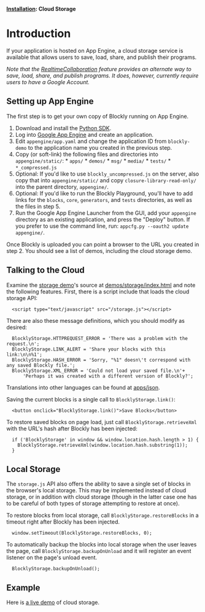 **[Installation](Installation): Cloud Storage**

# Introduction

If your application is hosted on App Engine, a cloud storage service is available that allows users to save, load, share, and publish their programs.

_Note that the [RealtimeCollaboration](RealtimeCollaboration) feature provides an alternate way to save, load, share, and publish programs.  It does, however, currently require users to have a Google Account._

## Setting up App Engine

The first step is to get your own copy of Blockly running on App Engine.

  1. Download and install the [Python SDK](https://developers.google.com/appengine/downloads).
  1. Log into [Google App Engine](https://appengine.google.com/) and create an application.
  1. Edit ` appengine/app.yaml ` and change the application ID from ` blockly-demo ` to the application name you created in the previous step.
  1. Copy (or soft-link) the following files and directories into ` appengine/static/ `:
    * ` apps/ `
    * ` demos/ `
    * ` msg/ `
    * ` media/ `
    * ` tests/ `
    * ` *_compressed.js `
  1. Optional: If you'd like to use ` blockly_uncompressed.js ` on the server, also copy that into ` appengine/static/ ` and copy ` closure-library-read-only/ ` into the parent directory, ` appengine/ `.
  1. Optional: If you'd like to run the Blockly Playground, you'll have to add links for the ` blocks `, ` core `, ` generators `, and ` tests ` directories, as well as the files in step 5.
  1. Run the Google App Engine Launcher from the GUI, add your ` appengine ` directory as an existing application, and press the "Deploy" button.  If you prefer to use the command line, run: ` appcfg.py --oauth2 update appengine/ `.

Once Blockly is uploaded you can point a browser to the URL you created in step 2.  You should see a list of demos, including the cloud storage demo.

## Talking to the Cloud

Examine the [storage demo](https://blockly-demo.appspot.com/static/demos/storage/index.html)'s source at [demos/storage/index.html](https://github.com/google/blockly/tree/master/demos/storage/index.html) and note the following features.  First, there is a script include that loads the cloud storage API:

```
  <script type="text/javascript" src="/storage.js"></script>
```

There are also these message definitions, which you should modify as desired:
```
  BlocklyStorage.HTTPREQUEST_ERROR = 'There was a problem with the request.\n';
  BlocklyStorage.LINK_ALERT = 'Share your blocks with this link:\n\n%1';
  BlocklyStorage.HASH_ERROR = 'Sorry, "%1" doesn\'t correspond with any saved Blockly file.';
  BlocklyStorage.XML_ERROR = 'Could not load your saved file.\n'+
      'Perhaps it was created with a different version of Blockly?';
```
Translations into other languages can be found at [apps/json](https://github.com/google/blockly/tree/master/apps/json).

Saving the current blocks is a single call to ` BlocklyStorage.link() `:

```
  <button onclick="BlocklyStorage.link()">Save Blocks</button>
```

To restore saved blocks on page load, just call ` BlocklyStorage.retrieveXml ` with the URL's hash after Blockly has been injected:

```
  if ('BlocklyStorage' in window && window.location.hash.length > 1) {
    BlocklyStorage.retrieveXml(window.location.hash.substring(1));
  }
```

## Local Storage

The ` storage.js ` API also offers the ability to save a single set of blocks in the browser's local storage.  This may be implemented instead of cloud storage, or in addition with cloud storage (though in the latter case one has to be careful of both types of storage attempting to restore at once).

To restore blocks from local storage, call ` BlocklyStorage.restoreBlocks ` in a timeout right after Blockly has been injected.

```
  window.setTimeout(BlocklyStorage.restoreBlocks, 0);
```

To automatically backup the blocks into local storage when the user leaves the page, call ` BlocklyStorage.backupOnUnload ` and it will register an event listener on the page's unload event.

```
  BlocklyStorage.backupOnUnload();
```

## Example

Here is [a live demo](https://blockly-demo.appspot.com/static/demos/storage/index.html) of cloud storage.
